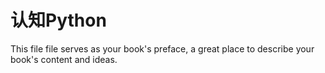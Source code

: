 # 认知Python

This file file serves as your book's preface, a great place to describe your book's content and ideas.


